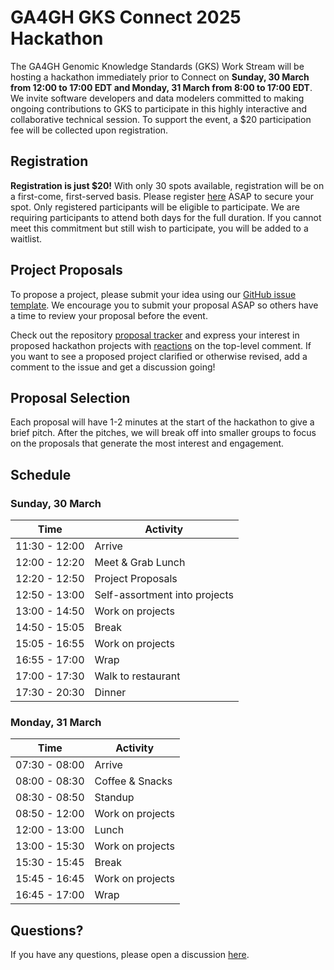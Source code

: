 # GA4GH GKS Connect 2025 Hackathon

The GA4GH Genomic Knowledge Standards (GKS) Work Stream will be hosting a hackathon
immediately prior to Connect on **Sunday, 30 March from 12:00 to 17:00 EDT and Monday,
31 March from 8:00 to 17:00 EDT**. We invite software developers and data modelers
committed to making ongoing contributions to GKS to participate in this highly
interactive and collaborative technical session. To support the event, a $20
participation fee will be collected upon registration.

## Registration

**Registration is just $20!** With only 30 spots available, registration will be on a
first-come, first-served basis. Please register
[here](https://broadinstitute.swoogo.com/ga4gh-connect-GKS-hackathon-2025) ASAP to
secure your spot. Only registered participants will be eligible to participate.
We are requiring participants to attend both days for the full duration. If you cannot
meet this commitment but still wish to participate, you will be added to a waitlist.

## Project Proposals

To propose a project, please submit your idea using our
[GitHub issue template](https://github.com/ga4gh/gks-portal/issues/new?template=project-proposal.yaml).
We encourage you to submit your proposal ASAP so others have a time to review your
proposal before the event.

Check out the repository [proposal tracker](https://github.com/ga4gh/gks-portal/issues)
and express your interest in proposed hackathon projects with
[reactions](https://github.blog/2016-03-10-add-reactions-to-pull-requests-issues-and-comments/)
on the top-level comment. If you want to see a proposed project clarified or otherwise
revised, add a comment to the issue and get a discussion going!

## Proposal Selection

Each proposal will have 1-2 minutes at the start of the hackathon to give a brief pitch.
After the pitches, we will break off into smaller groups to focus on the proposals that
generate the most interest and engagement.

## Schedule

### Sunday, 30 March

| Time | Activity |
| ---- | -------- |
| 11:30 - 12:00 | Arrive |
| 12:00 - 12:20 | Meet & Grab Lunch |
| 12:20 - 12:50 | Project Proposals |
| 12:50 - 13:00 | Self-assortment into projects |
| 13:00 - 14:50 | Work on projects |
| 14:50 - 15:05 | Break |
| 15:05 - 16:55 | Work on projects |
| 16:55 - 17:00 | Wrap |
| 17:00 - 17:30 | Walk to restaurant |
| 17:30 - 20:30 | Dinner |

### Monday, 31 March

| Time | Activity |
| ---- | -------- |
| 07:30 - 08:00 | Arrive |
| 08:00 - 08:30 | Coffee & Snacks |
| 08:30 - 08:50 | Standup |
| 08:50 - 12:00 | Work on projects |
| 12:00 - 13:00 | Lunch |
| 13:00 - 15:30 | Work on projects |
| 15:30 - 15:45 | Break |
| 15:45 - 16:45 | Work on projects |
| 16:45 - 17:00 | Wrap |

## Questions?

If you have any questions, please open a discussion
[here](https://github.com/ga4gh/gks-portal/discussions).

